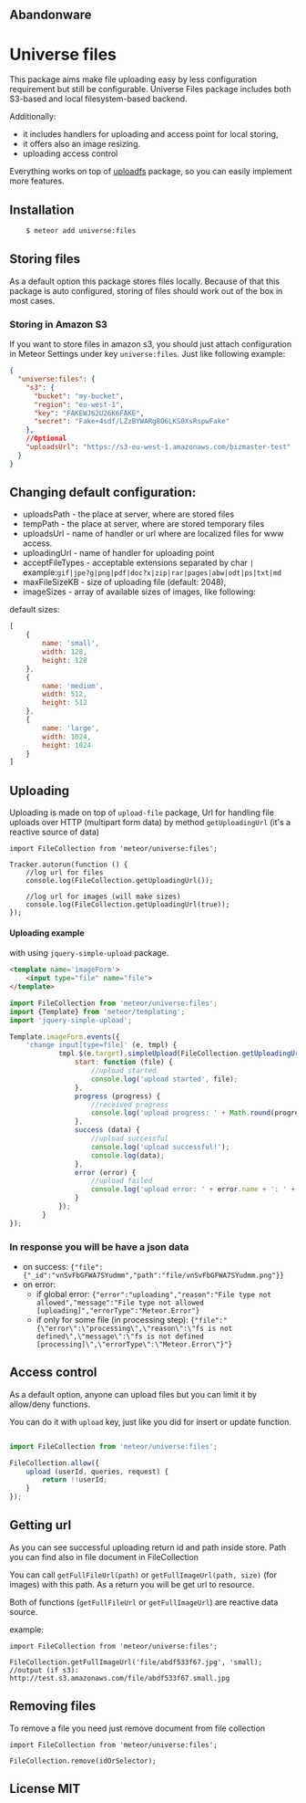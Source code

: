 ## Abandonware

# Universe files
This package aims make file uploading easy by less configuration requirement but still be configurable.
Universe Files package includes both S3-based and local filesystem-based backend.

Additionally:
- it includes handlers for uploading and access point for local storing,
- it offers also an image resizing.
- uploading access control

Everything works on top of [uploadfs](https://github.com/punkave/uploadfs) package, so you can easily implement more features.

## Installation

```sh
    $ meteor add universe:files
```

## Storing files
As a default option this package stores files locally.
Because of that this package is auto configured,
storing of files should work out of the box in most cases.

### Storing in Amazon S3
If you want to store files in amazon s3,
you should just attach configuration in Meteor Settings
under key `universe:files`.
Just like following example:

```json
{
  "universe:files": {
    "s3": {
      "bucket": "my-bucket",
      "region": "eu-west-1",
      "key": "FAKEWJ62U26K6FAKE",
      "secret": "Fake+4sdf/LZzBYWARg8O6LKS0XsRspwFake"
    },
    //Optional
    "uploadsUrl": "https://s3-eu-west-1.amazonaws.com/bizmaster-test"
  }
}
```

## Changing default configuration:
- uploadsPath - the place at server, where are stored files
- tempPath - the place at server, where are stored temporary files
- uploadsUrl - name of handler or url where are localized files for www access.
- uploadingUrl - name of handler for uploading point
- acceptFileTypes - acceptable extensions separated by char `|`
  example:`gif|jpe?g|png|pdf|doc?x|zip|rar|pages|abw|odt|ps|txt|md`
- maxFileSizeKB - size of uploading file (default: 2048),
- imageSizes - array of available sizes of images, like following:

default sizes:

```js
[
    {
        name: 'small',
        width: 128,
        height: 128
    },
    {
        name: 'medium',
        width: 512,
        height: 512
    },
    {
        name: 'large',
        width: 1024,
        height: 1024
    }
]
```

## Uploading
Uploading is made on top of `upload-file` package,
Url for handling file uploads over HTTP (multipart form data)
by method `getUploadingUrl` (it's a reactive source of data)

```
import FileCollection from 'meteor/universe:files';

Tracker.autorun(function () {
    //log url for files
    console.log(FileCollection.getUploadingUrl());

    //log url for images (will make sizes)
    console.log(FileCollection.getUploadingUrl(true));
});
```
#### Uploading example
with using `jquery-simple-upload` package.

```html
<template name='imageForm'>
    <input type="file" name="file">
</template>
```

```js
import FileCollection from 'meteor/universe:files';
import {Template} from 'meteor/templating';
import 'jquery-simple-upload';

Template.imageForm.events({
    'change input[type=file]' (e, tmpl) {
            tmpl.$(e.target).simpleUpload(FileCollection.getUploadingUrl(), {
                start: function (file) {
                    //upload started
                    console.log('upload started', file);
                },
                progress (progress) {
                    //received progress
                    console.log('upload progress: ' + Math.round(progress) + '%');
                },
                success (data) {
                    //upload successful
                    console.log('upload successful!');
                    console.log(data);
                },
                error (error) {
                    //upload failed
                    console.log('upload error: ' + error.name + ': ' + error.message);
                }
            });
        }
});
```
### In response you will be have a json data
- on success:
`{"file":{"_id":"vnSvFbGFWA7SYudmm","path":"file/vnSvFbGFWA7SYudmm.png"}}`
- on error:
  - if global error:
  `{"error":"uploading","reason":"File type not allowed","message":"File type not allowed [uploading]","errorType":"Meteor.Error"}`
  - if only for some file (in processing step):
  `{"file":"{\"error\":\"processing\",\"reason\":\"fs is not defined\",\"message\":\"fs is not defined [processing]\",\"errorType\":\"Meteor.Error\"}"}`

## Access control
As a default option, anyone can upload files
but you can limit it by allow/deny functions.

You can do it with `upload` key, just like you did for insert or update function.

```js

import FileCollection from 'meteor/universe:files';

FileCollection.allow({
    upload (userId, queries, request) {
        return !!userId;
    }
});

```

## Getting url
As you can see successful uploading return id and path inside store.
Path you can find also in file document in FileCollection

You can call `getFullFileUrl(path)` or `getFullImageUrl(path, size)` (for images)
with this path. As a return you will be get url to resource.

Both of functions (`getFullFileUrl` or `getFullImageUrl`) are
reactive data source.

example:
```
import FileCollection from 'meteor/universe:files';

FileCollection.getFullImageUrl('file/abdf533f67.jpg', 'small);
//output (if s3): http://test.s3.amazonaws.com/file/abdf533f67.small.jpg
```

## Removing files
To remove a file you need just remove document from file collection
```
import FileCollection from 'meteor/universe:files';

FileCollection.remove(idOrSelector);
```

##  License MIT
